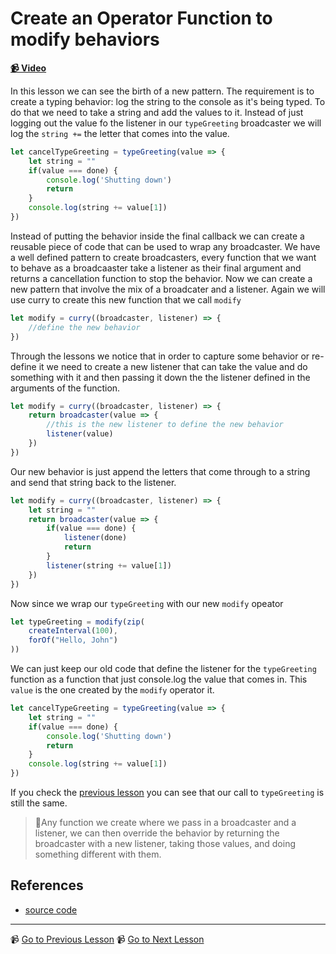 # Create an Operator Function to modify behaviors

**[📹 Video](https://egghead.io/lessons/egghead-create-an-operator-function-to-modify-behaviors)**

In this lesson we can see the birth of a new pattern. 
The requirement is to create a typing behavior: log the string to the console as it's being typed. To do that we need to take a string and add the values to it. Instead of just logging out the value fo the listener in our `typeGreeting` broadcaster we will log the  `string +=` the letter that comes into the value.

```javascript
let cancelTypeGreeting = typeGreeting(value => {
    let string = ""
    if(value === done) {
        console.log('Shutting down')
        return
    }
    console.log(string += value[1])
})
```
Instead of putting the behavior inside the final callback we can create a reusable piece of code that can be used to wrap any broadcaster.
We have a well defined pattern to create broadcasters, every function that we want to behave as a broadcaaster take a listener as their final argument and returns a cancellation function to stop the behavior. Now we can create a new pattern that involve the mix of a broadcater and a listener. Again we will use curry to create this new function that we call `modify`

```javascript
let modify = curry((broadcaster, listener) => {
    //define the new behavior     
})
```

Through the lessons we notice that in order to capture some behavior or re-define it we need to create a new listener that can take the value and do something with it and then passing it down the the listener defined in the arguments of the function.

```javascript
let modify = curry((broadcaster, listener) => {
    return broadcaster(value => {
        //this is the new listener to define the new behavior
        listener(value)
    })    
})
```

Our new behavior is just append the letters that come through to a string and send that string back to the listener.

```javascript
let modify = curry((broadcaster, listener) => {
    let string = ""
    return broadcaster(value => {
        if(value === done) {
            listener(done)
            return 
        }
        listener(string += value[1])
    })    
})
```

Now since we wrap our `typeGreeting` with our new `modify` opeator 

```javascript
let typeGreeting = modify(zip(
    createInterval(100),
    forOf("Hello, John")
))
```

We can just keep our old code that define the listener for the `typeGreeting` function as a function that just console.log the value that comes in. This `value`  is the one created by the `modify` operator it.


```javascript
let cancelTypeGreeting = typeGreeting(value => {
    let string = ""
    if(value === done) {
        console.log('Shutting down')
        return
    }
    console.log(string += value[1])
})
```

If you check the [previous lesson](18-pass-a-done-symbol-when-an-async-function-is-done.md) you can see that our call to `typeGreeting` is still the same.

> 🔑Any function we create where we pass in a broadcaster and a listener, we can then override the behavior by returning the broadcaster with a new listener, taking those values, and doing something different with them.


## References

- [source code](https://github.com/johnlindquist/crafting-functions/blob/operator/src/index.js)

---

📹 [Go to Previous Lesson](https://egghead.io/lessons/egghead-pass-a-done-symbol-when-an-async-function-is-done)
📹 [Go to Next Lesson](https://egghead.io/lessons/egghead-transform-values-with-a-map-operator)

